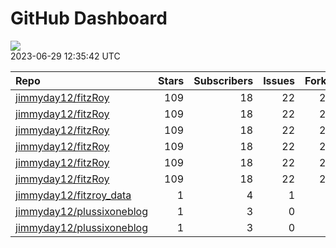GitHub Dashboard
================

![](https://github.com/jimmyday12/status/workflows/Render%20Status/badge.svg)  
2023-06-29 12:35:42 UTC

| Repo                                                                      | Stars | Subscribers | Issues | Forks | Status                                                                                                                                                      | Commit                                                                                                                                                                                                         |
|:--------------------------------------------------------------------------|------:|------------:|-------:|------:|:------------------------------------------------------------------------------------------------------------------------------------------------------------|:---------------------------------------------------------------------------------------------------------------------------------------------------------------------------------------------------------------|
| [jimmyday12/fitzRoy](https://github.com/jimmyday12/fitzRoy)               |   109 |          18 |     22 |    28 | [![](https://github.com/jimmyday12/fitzRoy/workflows/R-CMD-check/badge.svg)](https://github.com/jimmyday12/fitzRoy/actions/runs/5390832660)                 | <a href="https://github.com/jimmyday12/fitzRoy/commit/aff3ddca9ed6121cd74c7645d6834011ed1dcd9c" title="Merge pull request #202 from jimmyday12/issue-201">aff3dd</a>                                           |
| [jimmyday12/fitzRoy](https://github.com/jimmyday12/fitzRoy)               |   109 |          18 |     22 |    28 | [![](https://github.com/jimmyday12/fitzRoy/workflows/pkgdown/badge.svg)](https://github.com/jimmyday12/fitzRoy/actions/runs/4878786010)                     | <a href="https://github.com/jimmyday12/fitzRoy/commit/aff3ddca9ed6121cd74c7645d6834011ed1dcd9c" title="Merge pull request #202 from jimmyday12/issue-201">aff3dd</a>                                           |
| [jimmyday12/fitzRoy](https://github.com/jimmyday12/fitzRoy)               |   109 |          18 |     22 |    28 | [![](https://github.com/jimmyday12/fitzRoy/workflows/Commands/badge.svg)](https://github.com/jimmyday12/fitzRoy/actions/runs/4589792435)                    | <a href="https://github.com/jimmyday12/fitzRoy/commit/7cfa6e644b36ab11a6bc37a8610f217693d3faa1" title="adding parallel tests">7cfa6e</a>                                                                       |
| [jimmyday12/fitzRoy](https://github.com/jimmyday12/fitzRoy)               |   109 |          18 |     22 |    28 | [![](https://github.com/jimmyday12/fitzRoy/workflows/Render%20README/badge.svg)](https://github.com/jimmyday12/fitzRoy/actions/runs/4310991314)             | <a href="https://github.com/jimmyday12/fitzRoy/commit/07c80e1461c26d48ab46510f49f5d973ebe8cbdf" title="Increment version number to 1.3.0">07c80e</a>                                                           |
| [jimmyday12/fitzRoy](https://github.com/jimmyday12/fitzRoy)               |   109 |          18 |     22 |    28 | [![](https://github.com/jimmyday12/fitzRoy/workflows/test-coverage/badge.svg)](https://github.com/jimmyday12/fitzRoy/actions/runs/4878786008)               | <a href="https://github.com/jimmyday12/fitzRoy/commit/aff3ddca9ed6121cd74c7645d6834011ed1dcd9c" title="Merge pull request #202 from jimmyday12/issue-201">aff3dd</a>                                           |
| [jimmyday12/fitzRoy](https://github.com/jimmyday12/fitzRoy)               |   109 |          18 |     22 |    28 | [![](https://github.com/jimmyday12/fitzRoy/workflows/pages-build-deployment/badge.svg)](https://github.com/jimmyday12/fitzRoy/actions/runs/4878801289)      | <a href="https://github.com/jimmyday12/fitzRoy/commit/70111797283d58cefb858b90c465bdf2379ca83f" title="Deploying to gh-pages from @ jimmyday12/fitzRoy@aff3ddca9ed6121cd74c7645d6834011ed1dcd9c 🚀">701117</a> |
| [jimmyday12/fitzroy_data](https://github.com/jimmyday12/fitzroy_data)     |     1 |           4 |      1 |     0 | [![](https://github.com/jimmyday12/fitzroy_data/workflows/get%20new%20data/badge.svg)](https://github.com/jimmyday12/fitzroy_data/actions/runs/5401555857)  | <a href="https://github.com/jimmyday12/fitzroy_data/commit/2b107ec0c1d1ebc35f2ef3b99a24343646b8d111" title="updating weekly_data_process">2b107e</a>                                                           |
| [jimmyday12/plussixoneblog](https://github.com/jimmyday12/plussixoneblog) |     1 |           3 |      0 |     1 | [![](https://github.com/jimmyday12/plussixoneblog/workflows/update%20data/badge.svg)](https://github.com/jimmyday12/plussixoneblog/actions/runs/5411473581) | <a href="https://github.com/jimmyday12/plussixoneblog/commit/d3ccd6e5bc49f4ee7b37b08238ef20c6004cb716" title="Commit from GitHub Actions (Monash Tips)">d3ccd6</a>                                             |
| [jimmyday12/plussixoneblog](https://github.com/jimmyday12/plussixoneblog) |     1 |           3 |      0 |     1 | [![](https://github.com/jimmyday12/plussixoneblog/workflows/Monash%20Tips/badge.svg)](https://github.com/jimmyday12/plussixoneblog/actions/runs/5396187963) | <a href="https://github.com/jimmyday12/plussixoneblog/commit/83b50e7938082720852b4201995a27734c4463ef" title="Commit from GitHub Actions (update data)">83b50e</a>                                             |
